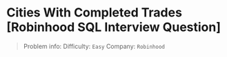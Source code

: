 # Cities With Completed Trades [Robinhood SQL Interview Question]

> Problem info:
> Difficulty: `Easy`
> Company: `Robinhood`

